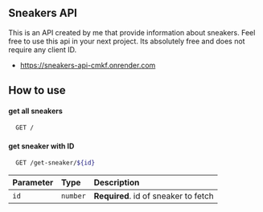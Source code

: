 
## Sneakers API
This is an API created by me that provide information about sneakers. Feel free to use this api in your next project. Its absolutely free and does not require any client ID.

- https://sneakers-api-cmkf.onrender.com

## How to use
#### get all sneakers

```bash
  GET /
```

#### get sneaker with ID

```bash
  GET /get-sneaker/${id}
```

| Parameter | Type     | Description                       |
| :-------- | :------- | :-------------------------------- |
| `id`      | `number` | **Required**. id of sneaker to fetch |
